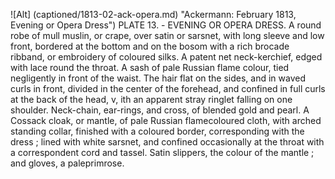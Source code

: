 ![Alt] (captioned/1813-02-ack-opera.md) "Ackermann: February 1813, Evening or Opera Dress")
PLATE   13. -  EVENING OR OPERA DRESS.
A round robe of mull muslin, or crape, over satin or sarsnet, with long sleeve and low front, bordered at the bottom and on the bosom with
a rich brocade ribband, or embroidery of coloured silks. A patent net neck-kerchief, edged with lace round the throat. A sash of pale
Russian flame colour, tied negligently in front of the waist. The hair flat on the sides, and in waved
curls in front, divided in the center of the forehead, and confined in full curls at the back of the head,
v, ith an apparent stray ringlet falling on one shoulder. Neck-chain, ear-rings, and cross, of blended gold and pearl. A Cossack cloak,
or mantle, of pale Russian flamecoloured cloth, with arched standing collar, finished with a coloured border, corresponding with the
dress ; lined with white sarsnet, and confined occasionally at the throat with a correspondent cord and tassel. Satin slippers, the colour of
the mantle ; and gloves, a paleprimrose.
